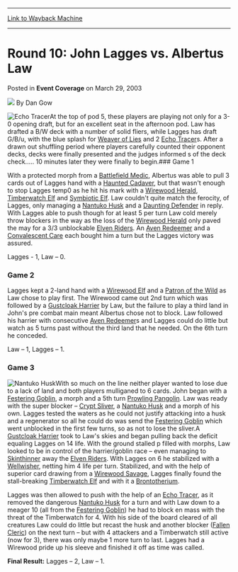
---
[Link to Wayback Machine](https://web.archive.org/web/20211018070444/https://magic.wizards.com/en/articles/archive/event-coverage/round-10-john-lagges-vs-albertus-law-2003-03-29)

[_metadata_:author]:- "Dan Gow"
[_metadata_:description]:- "At the top of pod 5, these players are playing not only for a 3-0 opening draft, but for an excellent seat in the afternoon pod. Law has drafted a B/W deck with a number of solid fliers, while Lagges has draft G/B/u, with the blue splash for Weaver of Lies and 2 Echo Tracers. After a drawn out shuffling period where players carefully counted their opponent decks, decks were"
[_metadata_:generator]:- "Drupal 7 (http://drupal.org)"
[_metadata_:node]:- "786931"
[_metadata_:publish_date]:- "2003-03-29"
[_metadata_:source]:- "div-main-content"
[_metadata_:title]:- "Round 10: John Lagges vs. Albertus Law"
[_metadata_:wayback_capture_timestamp]:- "2021-10-18 07:04:44"
[_metadata_:wayback_raw_url]:- "https://web.archive.org/web/20211018070444id_/https://magic.wizards.com/en/articles/archive/event-coverage/round-10-john-lagges-vs-albertus-law-2003-03-29"
[_metadata_:wayback_url]:- "https://magic.wizards.com/en/articles/archive/event-coverage/round-10-john-lagges-vs-albertus-law-2003-03-29"
---


Round 10: John Lagges vs. Albertus Law
======================================



 Posted in **Event Coverage**
 on March 29, 2003 






![](https://media.magic.wizards.com/styles/auth_small/public/generic-avatar-150_1.png)
By Dan Gow











![Echo Tracer](http://gatherer.wizards.com/Handlers/Image.ashx?type=card&name=Echo+Tracer)At the top of pod 5, these players are playing not only for a 3-0 opening draft, but for an excellent seat in the afternoon pod. Law has drafted a B/W deck with a number of solid fliers, while Lagges has draft G/B/u, with the blue splash for [Weaver of Lies](https://gatherer.wizards.com/Pages/Card/Details.aspx?name=Weaver+of+Lies) and 2 [Echo Tracer](https://gatherer.wizards.com/Pages/Card/Details.aspx?name=Echo+Tracer)s. After a drawn out shuffling period where players carefully counted their opponent decks, decks were finally presented and the judges informed s of the deck check..... 10 minutes later they were finally to begin.### Game 1

With a protected morph from a [Battlefield Medic](https://gatherer.wizards.com/Pages/Card/Details.aspx?name=Battlefield+Medic), Albertus was able to pull 3 cards out of Lagges hand with a [Haunted Cadaver](https://gatherer.wizards.com/Pages/Card/Details.aspx?name=Haunted+Cadaver), but that wasn't enough to stop Lagges temp0 as he hit his mark with a [Wirewood Herald](https://gatherer.wizards.com/Pages/Card/Details.aspx?name=Wirewood+Herald), [Timberwatch Elf](https://gatherer.wizards.com/Pages/Card/Details.aspx?name=Timberwatch+Elf) and [Symbiotic Elf](https://gatherer.wizards.com/Pages/Card/Details.aspx?name=Symbiotic+Elf). Law couldn't quite match the ferocity, of Lagges, only managing a [Nantuko Husk](https://gatherer.wizards.com/Pages/Card/Details.aspx?name=Nantuko+Husk) and a [Daunting Defender](https://gatherer.wizards.com/Pages/Card/Details.aspx?name=Daunting+Defender) in reply. With Lagges able to push though for at least 5 per turn Law cold merely throw blockers in the way as the loss of the [Wirewood Herald](https://gatherer.wizards.com/Pages/Card/Details.aspx?name=Wirewood+Herald) only paved the may for a 3/3 unblockable [Elven Riders](https://gatherer.wizards.com/Pages/Card/Details.aspx?name=Elven+Riders). An [Aven Redeemer](https://gatherer.wizards.com/Pages/Card/Details.aspx?name=Aven+Redeemer) and a [Convalescent Care](https://gatherer.wizards.com/Pages/Card/Details.aspx?name=Convalescent+Care) each bought him a turn but the Lagges victory was assured.

Lagges - 1, Law – 0.

### Game 2

Lagges kept a 2-land hand with a [Wirewood Elf](https://gatherer.wizards.com/Pages/Card/Details.aspx?name=Wirewood+Elf) and a [Patron of the Wild](https://gatherer.wizards.com/Pages/Card/Details.aspx?name=Patron+of+the+Wild) as Law chose to play first. The Wirewood came out 2nd turn which was followed by a [Gustcloak Harrier](https://gatherer.wizards.com/Pages/Card/Details.aspx?name=Gustcloak+Harrier) by Law, but the failure to play a third land in John's pre combat main meant Albertus chose not to block. Law followed his harrier with consecutive [Aven Redeemer](https://gatherer.wizards.com/Pages/Card/Details.aspx?name=Aven+Redeemer)s and Lagges could do little but watch as 5 turns past without the third land that he needed. On the 6th turn he conceded.

Law – 1, Lagges – 1.

### Game 3

![Nantuko Husk](http://gatherer.wizards.com/Handlers/Image.ashx?type=card&name=Nantuko+Husk)With so much on the line neither player wanted to lose due to a lack of land and both players mulliganed to 6 cards. John began with a [Festering Goblin](https://gatherer.wizards.com/Pages/Card/Details.aspx?name=Festering+Goblin), a morph and a 5th turn [Prowling Pangolin](https://gatherer.wizards.com/Pages/Card/Details.aspx?name=Prowling+Pangolin). Law was ready with the super blocker – [Crypt Sliver](https://gatherer.wizards.com/Pages/Card/Details.aspx?name=Crypt+Sliver), a [Nantuko Husk](https://gatherer.wizards.com/Pages/Card/Details.aspx?name=Nantuko+Husk) and a morph of his own. Lagges tested the waters as he could not justify attacking into a husk and a regenerator so all he could do was send the [Festering Goblin](https://gatherer.wizards.com/Pages/Card/Details.aspx?name=Festering+Goblin) which went unblocked in the first few turns, so as not to lose the sliver.A [Gustcloak Harrier](https://gatherer.wizards.com/Pages/Card/Details.aspx?name=Gustcloak+Harrier) took to Law's skies and began pulling back the deficit equaling Lagges on 14 life. With the ground stalled p filled with morphs, Law looked to be in control of the harrier/goblin race – even managing to [Skinthinner](https://gatherer.wizards.com/Pages/Card/Details.aspx?name=Skinthinner) away the [Elven Riders](https://gatherer.wizards.com/Pages/Card/Details.aspx?name=Elven+Riders). With Lagges on 6 he stabilized with a [Wellwisher](https://gatherer.wizards.com/Pages/Card/Details.aspx?name=Wellwisher), netting him 4 life per turn. Stabilized, and with the help of superior card drawing from a [Wirewood Savage](https://gatherer.wizards.com/Pages/Card/Details.aspx?name=Wirewood+Savage), Lagges finally found the stall-breaking [Timberwatch Elf](https://gatherer.wizards.com/Pages/Card/Details.aspx?name=Timberwatch+Elf) and with it a [Brontotherium](https://gatherer.wizards.com/Pages/Card/Details.aspx?name=Brontotherium). 

Lagges was then allowed to push with the help of an [Echo Tracer](https://gatherer.wizards.com/Pages/Card/Details.aspx?name=Echo+Tracer), as it removed the dangerous [Nantuko Husk](https://gatherer.wizards.com/Pages/Card/Details.aspx?name=Nantuko+Husk) for a turn and with Law down to a meager 10 (all from the [Festering Goblin](https://gatherer.wizards.com/Pages/Card/Details.aspx?name=Festering+Goblin)) he had to block en mass with the threat of the Timberwatch for 4. With his side of the board cleared of all creatures Law could do little but recast the husk and another blocker ([Fallen Cleric](https://gatherer.wizards.com/Pages/Card/Details.aspx?name=Fallen+Cleric)) on the next turn – but with 4 attackers and a Timberwatch still active (now for 3), there was only maybe 1 more turn to last. Lagges had a Wirewood pride up his sleeve and finished it off as time was called.

**Final Result:** Lagges – 2, Law – 1.







